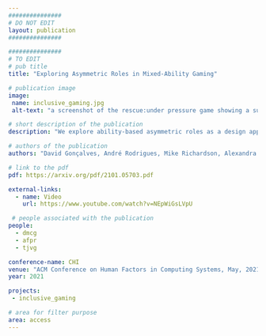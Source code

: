 ```yaml
---
###############
# DO NOT EDIT
layout: publication
###############

###############
# TO EDIT
# pub title
title: "Exploring Asymmetric Roles in Mixed-Ability Gaming"

# publication image
image:
 name: inclusive_gaming.jpg
 alt-text: "a screenshot of the rescue:under pressure game showing a submarine in a dark sea" # provide a short description for the image #a11y

# short description of the publication
description: "We explore ability-based asymmetric roles as a design approach to create engaging and challenging mixed-ability play. Our team designed and developed two collaborative testbed games exploring asymmetric interdependent roles. In a remote study with 13 mixed-visual-ability pairs we assessed how roles affected perceptions of engagement, competence, and autonomy, using a mixed-methods approach. The games provided an engaging and challenging experience, in which differences in visual ability were not limiting. Our results underline how experiences unequal by design can give rise to an equitable joint experience."

# authors of the publication
authors: "David Gonçalves, André Rodrigues, Mike Richardson, Alexandra de Sousa, Michael Proulx, Tiago Guerreiro"

# link to the pdf
pdf: https://arxiv.org/pdf/2101.05703.pdf

external-links:
  - name: Video
    url: https://www.youtube.com/watch?v=NEpWiGsLVpU

 # people associated with the publication
people:
  - dmcg
  - afpr
  - tjvg

conference-name: CHI
venue: "ACM Conference on Human Factors in Computing Systems, May, 2021"
year: 2021

projects:
 - inclusive_gaming

# area for filter purpose
area: access
---
```

